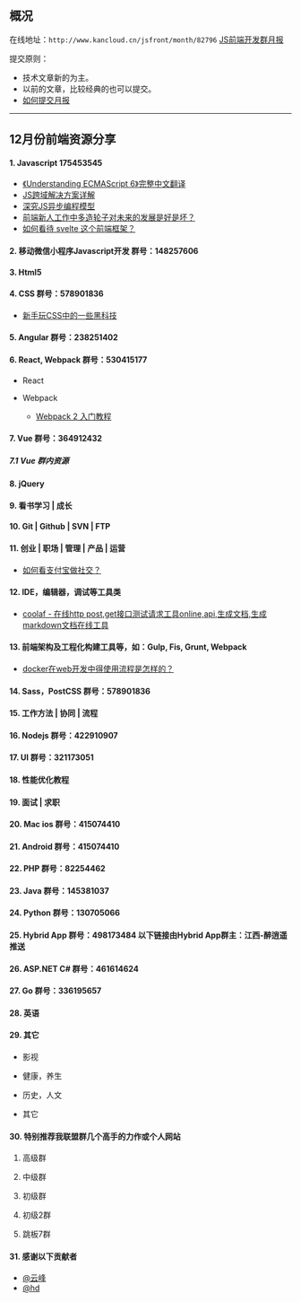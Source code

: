 ## 概况

在线地址：`http://www.kancloud.cn/jsfront/month/82796` [JS前端开发群月报](http://www.kancloud.cn/jsfront/month/82796)


提交原则：

- 技术文章新的为主。
- 以前的文章，比较经典的也可以提交。
- [如何提交月报](http://www.kancloud.cn/jsfront/month/227309)

---

## 12月份前端资源分享
#### 1. Javascript 175453545
- [《Understanding ECMAScript 6》完整中文翻译](https://zhuanlan.zhihu.com/p/24023171)
- [JS跨域解决方案详解](https://1657413883.github.io/2016/11/28/JS%E8%B7%A8%E5%9F%9F%E8%A7%A3%E5%86%B3%E6%96%B9%E6%A1%88%E8%AF%A6%E8%A7%A3/)
- [深究JS异步编程模型](https://segmentfault.com/a/1190000007624332)
- [前端新人工作中多造轮子对未来的发展是好是坏？](https://www.zhihu.com/question/53150351)
- [如何看待 svelte 这个前端框架？](https://www.zhihu.com/question/53209764)

#### 2. 移动微信小程序Javascript开发 群号：148257606


#### 3. Html5

#### 4. CSS  群号：578901836
- [新手玩CSS中的一些黑科技](https://zhuanlan.zhihu.com/p/24066984)

#### 5. Angular 群号：238251402

#### 6. React, Webpack 群号：530415177
- React


- Webpack
    - [Webpack 2 入门教程](https://llp0574.github.io/2016/11/29/getting-started-with-webpack2/)


#### 7. Vue 群号：364912432

##### 7.1 Vue 群内资源


#### 8. jQuery

#### 9. 看书学习 | 成长

#### 10. Git | Github | SVN | FTP

#### 11. 创业 | 职场 | 管理 | 产品 | 运营
- [如何看支付宝做社交？](https://www.zhihu.com/question/27855883)

#### 12. IDE，编辑器，调试等工具类
- [coolaf - 在线http post,get接口测试请求工具online,api,生成文档,生成markdown文档在线工具](http://coolaf.com/)

#### 13. 前端架构及工程化构建工具等，如：Gulp, Fis, Grunt, Webpack
- [docker在web开发中得使用流程是怎样的？](https://www.zhihu.com/question/51134842)


#### 14. Sass，PostCSS  群号：578901836

#### 15. 工作方法 | 协同 | 流程

#### 16. Nodejs 群号：422910907

#### 17. UI 群号：321173051

#### 18. 性能优化教程

#### 19. 面试 | 求职

#### 20. Mac ios 群号：415074410

#### 21. Android 群号：415074410

#### 22. PHP 群号：82254462

#### 23. Java 群号：145381037

#### 24. Python 群号：130705066


#### 25. Hybrid App 群号：498173484 以下链接由Hybrid App群主：江西-醉逍遥推送

#### 26. ASP.NET C# 群号：461614624

#### 27. Go 群号：336195657

#### 28. 英语

#### 29. 其它

- 影视

- 健康，养生


- 历史，人文


- 其它


#### 30. 特别推荐我联盟群几个高手的力作或个人网站

1. 高级群


2. 中级群


3. 初级群

4. 初级2群


5. 跳板7群


#### 31. 感谢以下贡献者
- [@云峰](https://github.com/wuyunfeng8)
- [@hd](https://github.com/yuwl798180)
